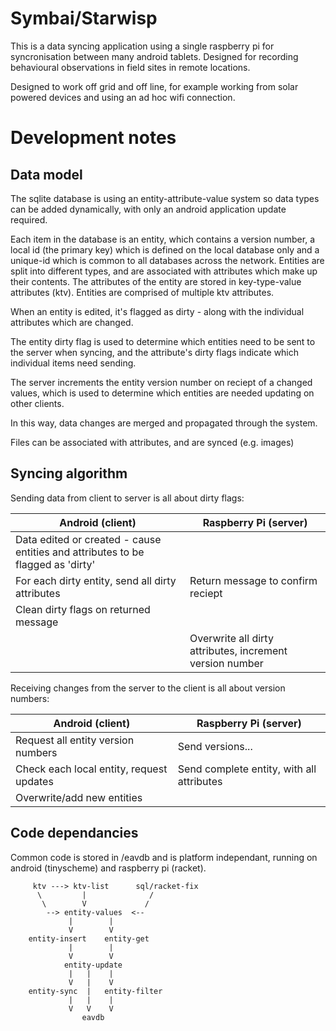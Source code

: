 Symbai/Starwisp
===============

This is a data syncing application using a single raspberry pi for
syncronisation between many android tablets. Designed for recording
behavioural observations in field sites in remote locations.

Designed to work off grid and off line, for example working from solar
powered devices and using an ad hoc wifi connection.

Development notes
=================

Data model
----------

The sqlite database is using an entity-attribute-value system so data types can
be added dynamically, with only an android application update required.

Each item in the database is an entity, which contains a version number,
a local id (the primary key) which is defined on the local database only
and a unique-id which is common to all databases across the
network. Entities are split into different types, and are associated
with attributes which make up their contents. The attributes of the
entity are stored in key-type-value attributes (ktv). Entities are
comprised of multiple ktv attributes.

When an entity is edited, it's flagged as dirty - along with the
individual attributes which are changed.

The entity dirty flag is used to determine which entities need to be
sent to the server when syncing, and the attribute's dirty flags
indicate which individual items need sending.

The server increments the entity version number on reciept of a changed
values, which is used to determine which entities are needed updating on
other clients.

In this way, data changes are merged and propagated through the system.

Files can be associated with attributes, and are synced (e.g. images)

Syncing algorithm
-----------------

Sending data from client to server is all about dirty flags:

| Android (client)              |   Raspberry Pi (server)      |
|-------------------------------|------------------------------|
| Data edited or created - cause entities and attributes to be flagged as 'dirty' |      |
| For each dirty entity, send all dirty attributes | Return message to confirm reciept |
| Clean dirty flags on returned message | |
|                               | Overwrite all dirty attributes, increment version number |

Receiving changes from the server to the client is all about version numbers:

| Android (client)              |   Raspberry Pi (server)      |
|-------------------------------|------------------------------|
| Request all entity version numbers | Send versions...      |
| Check each local entity, request updates | Send complete entity, with all attributes |
| Overwrite/add new entities    |  |


Code dependancies
-----------------

Common code is stored in /eavdb and is platform independant, running on android (tinyscheme) and raspberry pi (racket).

         ktv ---> ktv-list      sql/racket-fix
          \         |              /
           \        V             /
            --> entity-values  <--
                 |        |
                 V        V
        entity-insert    entity-get
                 |        |
                 V        V
                entity-update
                 |   |    |
                 V   |    V
        entity-sync  |   entity-filter
                 |   |    |
                 V   V    V
                    eavdb
